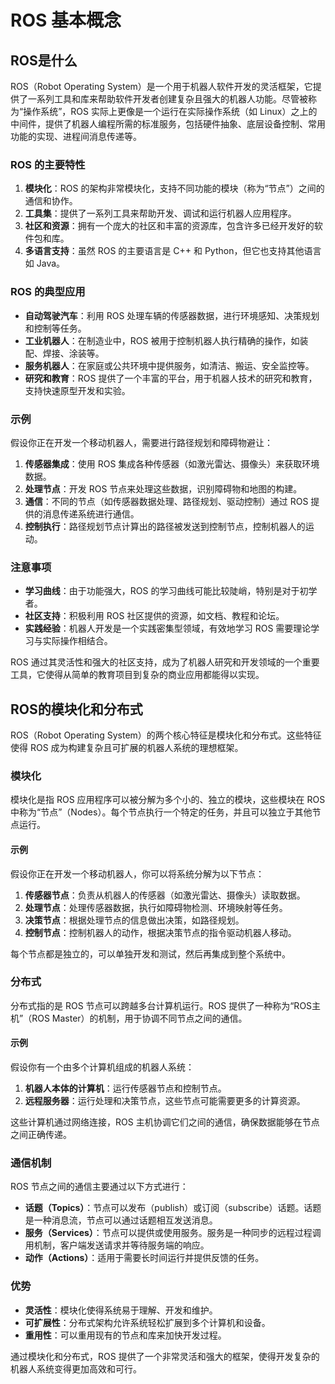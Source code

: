 # ROS 基本概念

## ROS是什么

ROS（Robot Operating System）是一个用于机器人软件开发的灵活框架，它提供了一系列工具和库来帮助软件开发者创建复杂且强大的机器人功能。尽管被称为“操作系统”，ROS 实际上更像是一个运行在实际操作系统（如 Linux）之上的中间件，提供了机器人编程所需的标准服务，包括硬件抽象、底层设备控制、常用功能的实现、进程间消息传递等。

### ROS 的主要特性
1. **模块化**：ROS 的架构非常模块化，支持不同功能的模块（称为“节点”）之间的通信和协作。
2. **工具集**：提供了一系列工具来帮助开发、调试和运行机器人应用程序。
3. **社区和资源**：拥有一个庞大的社区和丰富的资源库，包含许多已经开发好的软件包和库。
4. **多语言支持**：虽然 ROS 的主要语言是 C++ 和 Python，但它也支持其他语言如 Java。

### ROS 的典型应用
- **自动驾驶汽车**：利用 ROS 处理车辆的传感器数据，进行环境感知、决策规划和控制等任务。
- **工业机器人**：在制造业中，ROS 被用于控制机器人执行精确的操作，如装配、焊接、涂装等。
- **服务机器人**：在家庭或公共环境中提供服务，如清洁、搬运、安全监控等。
- **研究和教育**：ROS 提供了一个丰富的平台，用于机器人技术的研究和教育，支持快速原型开发和实验。

### 示例
假设你正在开发一个移动机器人，需要进行路径规划和障碍物避让：

1. **传感器集成**：使用 ROS 集成各种传感器（如激光雷达、摄像头）来获取环境数据。
2. **处理节点**：开发 ROS 节点来处理这些数据，识别障碍物和地图的构建。
3. **通信**：不同的节点（如传感器数据处理、路径规划、驱动控制）通过 ROS 提供的消息传递系统进行通信。
4. **控制执行**：路径规划节点计算出的路径被发送到控制节点，控制机器人的运动。

### 注意事项
- **学习曲线**：由于功能强大，ROS 的学习曲线可能比较陡峭，特别是对于初学者。
- **社区支持**：积极利用 ROS 社区提供的资源，如文档、教程和论坛。
- **实践经验**：机器人开发是一个实践密集型领域，有效地学习 ROS 需要理论学习与实际操作相结合。

ROS 通过其灵活性和强大的社区支持，成为了机器人研究和开发领域的一个重要工具，它使得从简单的教育项目到复杂的商业应用都能得以实现。

## ROS的模块化和分布式

ROS（Robot Operating System）的两个核心特征是模块化和分布式。这些特征使得 ROS 成为构建复杂且可扩展的机器人系统的理想框架。

### 模块化
模块化是指 ROS 应用程序可以被分解为多个小的、独立的模块，这些模块在 ROS 中称为“节点”（Nodes）。每个节点执行一个特定的任务，并且可以独立于其他节点运行。

#### 示例
假设你正在开发一个移动机器人，你可以将系统分解为以下节点：
1. **传感器节点**：负责从机器人的传感器（如激光雷达、摄像头）读取数据。
2. **处理节点**：处理传感器数据，执行如障碍物检测、环境映射等任务。
3. **决策节点**：根据处理节点的信息做出决策，如路径规划。
4. **控制节点**：控制机器人的动作，根据决策节点的指令驱动机器人移动。

每个节点都是独立的，可以单独开发和测试，然后再集成到整个系统中。

### 分布式
分布式指的是 ROS 节点可以跨越多台计算机运行。ROS 提供了一种称为“ROS主机”（ROS Master）的机制，用于协调不同节点之间的通信。

#### 示例
假设你有一个由多个计算机组成的机器人系统：
1. **机器人本体的计算机**：运行传感器节点和控制节点。
2. **远程服务器**：运行处理和决策节点，这些节点可能需要更多的计算资源。

这些计算机通过网络连接，ROS 主机协调它们之间的通信，确保数据能够在节点之间正确传递。

### 通信机制
ROS 节点之间的通信主要通过以下方式进行：
- **话题（Topics）**：节点可以发布（publish）或订阅（subscribe）话题。话题是一种消息流，节点可以通过话题相互发送消息。
- **服务（Services）**：节点可以提供或使用服务。服务是一种同步的远程过程调用机制，客户端发送请求并等待服务端的响应。
- **动作（Actions）**：适用于需要长时间运行并提供反馈的任务。

### 优势
- **灵活性**：模块化使得系统易于理解、开发和维护。
- **可扩展性**：分布式架构允许系统轻松扩展到多个计算机和设备。
- **重用性**：可以重用现有的节点和库来加快开发过程。

通过模块化和分布式，ROS 提供了一个非常灵活和强大的框架，使得开发复杂的机器人系统变得更加高效和可行。